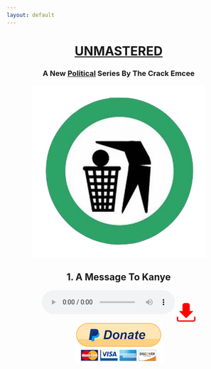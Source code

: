 ```yaml
---
layout: default
---
```

<center>
<a href="https://en.wikipedia.org/wiki/Audio_mastering">
<h1> <u>UNMASTERED </u></h1>
</a>
<h3> A New <a href="https://reason.com/blog/2018/04/27/black-people-dont-have-to-be-democrats"><u>Political</u></a> Series By The Crack Emcee</h3>
<img src="images/logo.png" align='center'>

</center>

<center>
<h2> 1. A Message To Kanye </h2>

<audio controls>
  <source src="music/kayne.mp3" type="audio/mpeg">
  <source src="music/kayne.ogg" type="audio/ogg">
</audio>

<a href="music/kayne.mp3" download>
<img src="images/download.png" align='center' height="42" width="42">
</a>

<a href="#">
<img src="images/paypal.png" align='center'>
</a>


</center>



